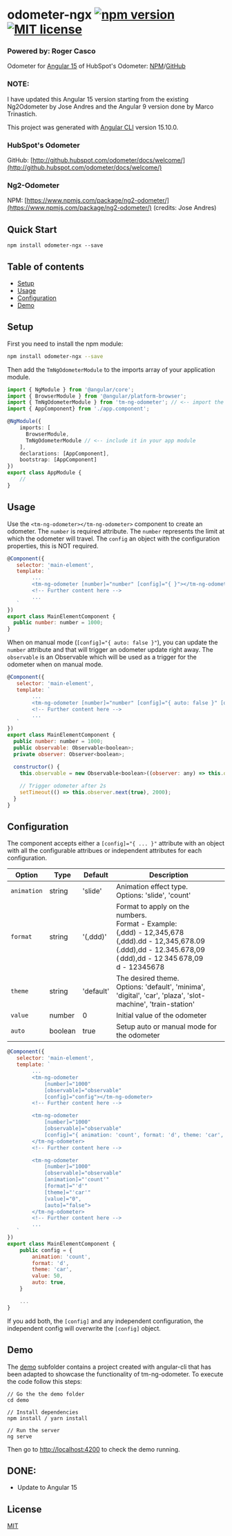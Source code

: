 # odometer-ngx [![npm version](https://img.shields.io/npm/v/tm-ng-odometer.svg?style=flat)](https://www.npmjs.com/package/tm-ng-odometer) [![MIT license](http://img.shields.io/badge/license-MIT-brightgreen.svg)](http://opensource.org/licenses/MIT)

### Powered by: Roger Casco

Odometer for [Angular 15]() of HubSpot's Odometer: [NPM](https://www.npmjs.com/package/tm-odometer)/[GitHub](https://github.com/rcasco/odometer/)


### NOTE: 
I have updated this Angular 15 version starting from the existing Ng2Odometer by Jose Andres and the Angular 9 version done by Marco Trinastich.

This project was generated with [Angular CLI](https://github.com/angular/angular-cli) version 15.10.0.

### HubSpot's Odometer
GitHub: [http://github.hubspot.com/odometer/docs/welcome/](http://github.hubspot.com/odometer/docs/welcome/)

### Ng2-Odometer
NPM: [https://www.npmjs.com/package/ng2-odometer/](https://www.npmjs.com/package/ng2-odometer/) (credits: Jose Andres)


## Quick Start

```
npm install odometer-ngx --save
```

## Table of contents

- [Setup](#setup)
- [Usage](#usage)
- [Configuration](#configuration)
- [Demo](#demo)

## Setup

First you need to install the npm module:
```sh
npm install odometer-ngx --save
```

Then add the `TmNgOdometerModule` to the imports array of your application module.

```typescript
import { NgModule } from '@angular/core';
import { BrowserModule } from '@angular/platform-browser';
import { TmNgOdometerModule } from 'tm-ng-odometer'; // <-- import the module
import { AppComponent} from './app.component';

@NgModule({
    imports: [
      BrowserModule, 
      TmNgOdometerModule // <-- include it in your app module
    ], 
    declarations: [AppComponent],
    bootstrap: [AppComponent]
})
export class AppModule {
    //
}
```

## Usage 

Use the `<tm-ng-odometer></tm-ng-odometer>` component to create an odometer. The `number` is required attribute. 
The `number` represents the limit at which the odometer will travel. The `config` an object with the configuration properties, this is NOT required. 

```js
@Component({
   selector: 'main-element',
   template: `
        ...
        <tm-ng-odometer [number]="number" [config]="{ }"></tm-ng-odometer>
        <!-- Further content here -->
        ...
   `
})
export class MainElementComponent {
  public number: number = 1000;
}
```

When on manual mode (`[config]="{ auto: false }"`), you can update the `number` attribute and that will trigger an odometer update right away. The `observable` is an Observable which will be used as a trigger for the odometer when on manual mode. 

```js
@Component({
   selector: 'main-element',
   template: `
        ...
        <tm-ng-odometer [number]="number" [config]="{ auto: false }" [observable]="observable"></tm-ng-odometer>
        <!-- Further content here -->
        ...
   `
})
export class MainElementComponent {
  public number: number = 1000;
  public observable: Observable<boolean>;
  private observer: Observer<boolean>;
  
  constructor() {
    this.observable = new Observable<boolean>((observer: any) => this.observer = observer).pipe(share());

    // Trigger odometer after 2s
    setTimeout(() => this.observer.next(true), 2000);
  }
}
```

## Configuration

The component accepts either a `[config]="{ ... }"` attribute with an object with all the configurable attribues or independent attributes for each configuration.

| Option        | Type      | Default     | Description   |
| --------------| --------- | ----------- |-------------- |
| `animation`   | string    | 'slide'     | Animation effect type. <br> Options: 'slide', 'count'
| `format`      | string    | '(,ddd)'    | Format to apply on the numbers. <br> Format - Example: <br> (,ddd) - 12,345,678 <br> (,ddd).dd - 12,345,678.09 <br> (.ddd),dd - 12.345.678,09 <br> ( ddd),dd - 12 345 678,09 <br> d         -  12345678
| `theme`       | string    | 'default'   | The desired theme. <br> Options: 'default', 'minima', 'digital', 'car', 'plaza', 'slot-machine', 'train-station'
| `value`       | number    | 0           | Initial value of the odometer
| `auto`        | boolean   | true        | Setup auto or manual mode for the odometer

```js
@Component({
   selector: 'main-element',
   template: `
        ...
        <tm-ng-odometer 
            [number]="1000" 
            [observable]="observable" 
            [config]="config"></tm-ng-odometer>
        <!-- Further content here -->

        <tm-ng-odometer 
            [number]="1000" 
            [observable]="observable"
            [config]="{ animation: 'count', format: 'd', theme: 'car', value: 50, auto: false }">
        </tm-ng-odometer>
        <!-- Further content here -->

        <tm-ng-odometer 
            [number]="1000"  
            [observable]="observable"
            [animation]="'count'"
            [format]="'d'"
            [theme]="'car'"
            [value]="0",
            [auto]="false">
        </tm-ng-odometer>
        <!-- Further content here -->
        ...
   `
})
export class MainElementComponent {
    public config = {
        animation: 'count', 
        format: 'd', 
        theme: 'car', 
        value: 50,
        auto: true,
    }

    ...
}
```

If you add both, the `[config]` and any independent configuration, the independent config will overwrite the `[config]` object.

## Demo

The [demo](demo) subfolder contains a project created with angular-cli that has been adapted to showcase the functionality of tm-ng-odometer.
To execute the code follow this steps:

```
// Go the the demo folder
cd demo

// Install dependencies
npm install / yarn install

// Run the server
ng serve
```

Then go to [http://localhost:4200](http://localhost:4200/) to check the demo running.

## DONE:

* Update to Angular 15


## License

[MIT](LICENSE)
